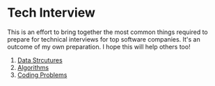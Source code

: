 # Tech Interview  

This is an effort to bring together the most common things required to prepare for technical interviews for top software companies. It's an outcome of my own preparation. I hope this will help others too!  

1. [Data Strcutures](./data-structures/README.md)  
2. [Algorithms](./algorithms/README.md)  
3. [Coding Problems](./coding-problems/README.md)